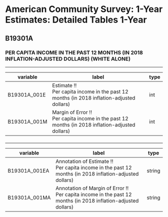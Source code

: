 # American Community Survey: 1-Year Estimates: Detailed Tables 1-Year

## B19301A

### PER CAPITA INCOME IN THE PAST 12 MONTHS (IN 2018 INFLATION-ADJUSTED DOLLARS) (WHITE ALONE)

___

| variable | label | type |
| ----- | ----- | ----- |
| B19301A_001E | Estimate !!<br>Per capita income in the past 12 months (in 2018 inflation-adjusted dollars) | int |
| B19301A_001M | Margin of Error !!<br>Per capita income in the past 12 months (in 2018 inflation-adjusted dollars) | int |
### 

___

| variable | label | type |
| ----- | ----- | ----- |
| B19301A_001EA | Annotation of Estimate !!<br>Per capita income in the past 12 months (in 2018 inflation-adjusted dollars) | string |
| B19301A_001MA | Annotation of Margin of Error !!<br>Per capita income in the past 12 months (in 2018 inflation-adjusted dollars) | string |


